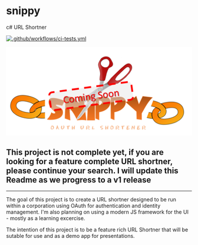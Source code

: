 # snippy
c# URL Shortner

[![.github/workflows/ci-tests.yml](https://github.com/calebjenkins/snippy/actions/workflows/ci-tests.yml/badge.svg)](https://github.com/calebjenkins/snippy/actions/workflows/ci-tests.yml)


![Snippy URL Shortner Logo](./media/snippy_logo_comingsoon.png "Snippy oAuth URL shortner")

## This project is not complete yet, if you are looking for a feature complete URL shortner, please continue your search. I will update this Readme as we progress to a v1 release
----


The goal of this project is to create a URL shortner designed to be run within a corporation using OAuth for authentication and identity management. I'm also planning on using a modern JS framework for the UI - mostly as a learning excercise. 

The intention of this project is to be a feature rich URL Shortner that will be sutable for use and as a demo app for presentations.